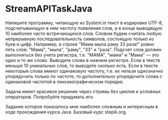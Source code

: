 # StreamAPITaskJava

Напишите программу, читающую из System.in текст в кодировке UTF-8, подсчитывающую в нем частоту появления слов,
и в конце выводящую 10 наиболее часто встречающихся слов.
Словом будем считать любую непрерывную последовательность символов, состоящую только из букв и цифр. Например,
в строке "Мама мыла раму 33 раза!" ровно пять слов: "Мама", "мыла", "раму", "33" и "раза".
Подсчет слов должен выполняться без учета регистра, т.е. "МАМА", "мама" и "Мама" — это одно и то же слово.
Выводите слова в нижнем регистре.
Если в тексте меньше 10 уникальных слов, то выводите сколько есть.
Если в тексте некоторые слова имеют одинаковую частоту, т.е. их нельзя однозначно упорядочить только по частоте,
то дополнительно упорядочите слова с одинаковой частотой в лексикографическом порядке.

Задача имеет красивое решение через стримы без циклов и условных операторов. Попробуйте придумать его.

Задание которое показалось мне наиболее сложным и интересным в ходе прохождения курса
Java. Базовый курс stepik.org.
